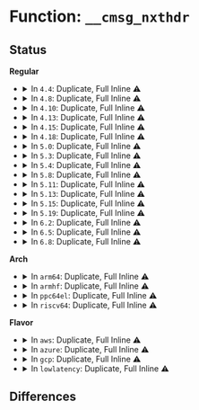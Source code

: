 # Function: <code>__cmsg_nxthdr</code>

## Status
<b>Regular</b>
<ul>
<li>
<details>
<summary>In <code>4.4</code>: Duplicate, Full Inline ⚠️</summary>

**Collision:** Static Duplication

**Inline:** Full

**Transformation:** False

**Instances:**

```
In net/core/sock.c (ffffffff81700662)
Location: include/linux/socket.h:125
Inline: True
Inline callers:
  - net/core/sock.c:sock_cmsg_send
```
```
In net/core/scm.c (ffffffff8170e71a)
Location: include/linux/socket.h:125
Inline: True
Inline callers:
  - net/core/scm.c:__scm_send
```
```
In net/ipv4/ip_sockglue.c (ffffffff81760652)
Location: include/linux/socket.h:125
Inline: True
Inline callers:
  - net/ipv4/ip_sockglue.c:ip_cmsg_send
```
```
In net/ipv6/datagram.c (ffffffff817f4642)
Location: include/linux/socket.h:125
Inline: True
Inline callers:
  - net/ipv6/datagram.c:ip6_datagram_send_ctl
```
</details>
</li>
<li>
<details>
<summary>In <code>4.8</code>: Duplicate, Full Inline ⚠️</summary>

**Collision:** Static Duplication

**Inline:** Full

**Transformation:** False

**Instances:**

```
In net/core/sock.c (ffffffff817682e4)
Location: include/linux/socket.h:125
Inline: True
Inline callers:
  - net/core/sock.c:sock_cmsg_send
```
```
In net/core/scm.c (ffffffff81775ec2)
Location: include/linux/socket.h:125
Inline: True
Inline callers:
  - net/core/scm.c:__scm_send
```
```
In net/ipv4/ip_sockglue.c (ffffffff817cc953)
Location: include/linux/socket.h:125
Inline: True
Inline callers:
  - net/ipv4/ip_sockglue.c:ip_cmsg_send
```
```
In net/ipv6/datagram.c (ffffffff81863038)
Location: include/linux/socket.h:125
Inline: True
Inline callers:
  - net/ipv6/datagram.c:ip6_datagram_send_ctl
```
</details>
</li>
<li>
<details>
<summary>In <code>4.10</code>: Duplicate, Full Inline ⚠️</summary>

**Collision:** Static Duplication

**Inline:** Full

**Transformation:** False

**Instances:**

```
In net/core/sock.c (ffffffff81795324)
Location: include/linux/socket.h:125
Inline: True
Inline callers:
  - net/core/sock.c:sock_cmsg_send
```
```
In net/core/scm.c (ffffffff817a3142)
Location: include/linux/socket.h:125
Inline: True
Inline callers:
  - net/core/scm.c:__scm_send
```
```
In net/ipv4/ip_sockglue.c (ffffffff817fc653)
Location: include/linux/socket.h:125
Inline: True
Inline callers:
  - net/ipv4/ip_sockglue.c:ip_cmsg_send
```
```
In net/ipv6/datagram.c (ffffffff81895648)
Location: include/linux/socket.h:125
Inline: True
Inline callers:
  - net/ipv6/datagram.c:ip6_datagram_send_ctl
```
</details>
</li>
<li>
<details>
<summary>In <code>4.13</code>: Duplicate, Full Inline ⚠️</summary>

**Collision:** Static Duplication

**Inline:** Full

**Transformation:** False

**Instances:**

```
In net/core/sock.c (ffffffff817b31f3)
Location: include/linux/socket.h:125
Inline: True
Inline callers:
  - net/core/sock.c:sock_cmsg_send
```
```
In net/core/scm.c (ffffffff817c13f9)
Location: include/linux/socket.h:125
Inline: True
Inline callers:
  - net/core/scm.c:__scm_send
```
```
In net/ipv4/ip_sockglue.c (ffffffff8181c9eb)
Location: include/linux/socket.h:125
Inline: True
Inline callers:
  - net/ipv4/ip_sockglue.c:ip_cmsg_send
```
```
In net/ipv6/datagram.c (ffffffff818bbc1c)
Location: include/linux/socket.h:125
Inline: True
Inline callers:
  - net/ipv6/datagram.c:ip6_datagram_send_ctl
```
</details>
</li>
<li>
<details>
<summary>In <code>4.15</code>: Duplicate, Full Inline ⚠️</summary>

**Collision:** Static Duplication

**Inline:** Full

**Transformation:** False

**Instances:**

```
In net/core/sock.c (ffffffff8182b4d3)
Location: include/linux/socket.h:126
Inline: True
Inline callers:
  - net/core/sock.c:sock_cmsg_send
```
```
In net/core/scm.c (ffffffff8183ae0b)
Location: include/linux/socket.h:126
Inline: True
Inline callers:
  - net/core/scm.c:__scm_send
```
```
In net/ipv4/ip_sockglue.c (ffffffff8189b930)
Location: include/linux/socket.h:126
Inline: True
Inline callers:
  - net/ipv4/ip_sockglue.c:ip_cmsg_send
```
```
In net/ipv6/datagram.c (ffffffff8193ecf2)
Location: include/linux/socket.h:126
Inline: True
Inline callers:
  - net/ipv6/datagram.c:ip6_datagram_send_ctl
```
</details>
</li>
<li>
<details>
<summary>In <code>4.18</code>: Duplicate, Full Inline ⚠️</summary>

**Collision:** Static Duplication

**Inline:** Full

**Transformation:** False

**Instances:**

```
In net/core/sock.c (ffffffff81875a0b)
Location: include/linux/socket.h:126
Inline: True
Inline callers:
  - net/core/sock.c:sock_cmsg_send
```
```
In net/core/scm.c (ffffffff81885575)
Location: include/linux/socket.h:126
Inline: True
Inline callers:
  - net/core/scm.c:__scm_send
```
```
In net/ipv4/ip_sockglue.c (ffffffff818efe8b)
Location: include/linux/socket.h:126
Inline: True
Inline callers:
  - net/ipv4/ip_sockglue.c:ip_cmsg_send
```
```
In net/ipv4/udp.c (ffffffff8191a70e)
Location: include/linux/socket.h:126
Inline: True
Inline callers:
  - net/ipv4/udp.c:udp_cmsg_send
```
```
In net/ipv6/datagram.c (ffffffff81997bd2)
Location: include/linux/socket.h:126
Inline: True
Inline callers:
  - net/ipv6/datagram.c:ip6_datagram_send_ctl
```
</details>
</li>
<li>
<details>
<summary>In <code>5.0</code>: Duplicate, Full Inline ⚠️</summary>

**Collision:** Static Duplication

**Inline:** Full

**Transformation:** False

**Instances:**

```
In net/core/sock.c (ffffffff8189650b)
Location: include/linux/socket.h:126
Inline: True
Inline callers:
  - net/core/sock.c:sock_cmsg_send
```
```
In net/core/scm.c (ffffffff818a5ca5)
Location: include/linux/socket.h:126
Inline: True
Inline callers:
  - net/core/scm.c:__scm_send
```
```
In net/ipv4/ip_sockglue.c (ffffffff8191d77b)
Location: include/linux/socket.h:126
Inline: True
Inline callers:
  - net/ipv4/ip_sockglue.c:ip_cmsg_send
```
```
In net/ipv4/udp.c (ffffffff81948ebe)
Location: include/linux/socket.h:126
Inline: True
Inline callers:
  - net/ipv4/udp.c:udp_cmsg_send
```
```
In net/ipv6/datagram.c (ffffffff819ce458)
Location: include/linux/socket.h:126
Inline: True
Inline callers:
  - net/ipv6/datagram.c:ip6_datagram_send_ctl
```
</details>
</li>
<li>
<details>
<summary>In <code>5.3</code>: Duplicate, Full Inline ⚠️</summary>

**Collision:** Static Duplication

**Inline:** Full

**Transformation:** False

**Instances:**

```
In net/core/sock.c (ffffffff818e0867)
Location: include/linux/socket.h:127
Inline: True
Inline callers:
  - net/core/sock.c:sock_cmsg_send
```
```
In net/core/scm.c (ffffffff818f100f)
Location: include/linux/socket.h:127
Inline: True
Inline callers:
  - net/core/scm.c:__scm_send
```
```
In net/ipv4/ip_sockglue.c (ffffffff8197fafa)
Location: include/linux/socket.h:127
Inline: True
Inline callers:
  - net/ipv4/ip_sockglue.c:ip_cmsg_send
```
```
In net/ipv4/udp.c (ffffffff819ad506)
Location: include/linux/socket.h:127
Inline: True
Inline callers:
  - net/ipv4/udp.c:udp_cmsg_send
```
```
In net/ipv6/datagram.c (ffffffff81a3d1d1)
Location: include/linux/socket.h:127
Inline: True
Inline callers:
  - net/ipv6/datagram.c:ip6_datagram_send_ctl
```
</details>
</li>
<li>
<details>
<summary>In <code>5.4</code>: Duplicate, Full Inline ⚠️</summary>

**Collision:** Static Duplication

**Inline:** Full

**Transformation:** False

**Instances:**

```
In net/core/sock.c (ffffffff81912aa7)
Location: include/linux/socket.h:127
Inline: True
Inline callers:
  - net/core/sock.c:sock_cmsg_send
```
```
In net/core/scm.c (ffffffff81922f4f)
Location: include/linux/socket.h:127
Inline: True
Inline callers:
  - net/core/scm.c:__scm_send
```
```
In net/ipv4/ip_sockglue.c (ffffffff819b649a)
Location: include/linux/socket.h:127
Inline: True
Inline callers:
  - net/ipv4/ip_sockglue.c:ip_cmsg_send
```
```
In net/ipv4/udp.c (ffffffff819e41b6)
Location: include/linux/socket.h:127
Inline: True
Inline callers:
  - net/ipv4/udp.c:udp_cmsg_send
```
```
In net/ipv6/datagram.c (ffffffff81a73e31)
Location: include/linux/socket.h:127
Inline: True
Inline callers:
  - net/ipv6/datagram.c:ip6_datagram_send_ctl
```
</details>
</li>
<li>
<details>
<summary>In <code>5.8</code>: Duplicate, Full Inline ⚠️</summary>

**Collision:** Static Duplication

**Inline:** Full

**Transformation:** False

**Instances:**

```
In net/core/sock.c (ffffffff819e4b15)
Location: include/linux/socket.h:140
Inline: True
Inline callers:
  - net/core/sock.c:sock_cmsg_send
```
```
In net/core/scm.c (ffffffff819f6fa1)
Location: include/linux/socket.h:140
Inline: True
Inline callers:
  - net/core/scm.c:__scm_send
```
```
In net/ipv4/ip_sockglue.c (ffffffff81aa0d08)
Location: include/linux/socket.h:140
Inline: True
Inline callers:
  - net/ipv4/ip_sockglue.c:ip_cmsg_send
```
```
In net/ipv4/udp.c (ffffffff81ad1903)
Location: include/linux/socket.h:140
Inline: True
Inline callers:
  - net/ipv4/udp.c:udp_cmsg_send
```
```
In net/ipv6/datagram.c (ffffffff81b6e0f3)
Location: include/linux/socket.h:140
Inline: True
Inline callers:
  - net/ipv6/datagram.c:ip6_datagram_send_ctl
```
</details>
</li>
<li>
<details>
<summary>In <code>5.11</code>: Duplicate, Full Inline ⚠️</summary>

**Collision:** Static Duplication

**Inline:** Full

**Transformation:** False

**Instances:**

```
In net/core/sock.c (ffffffff819e4385)
Location: include/linux/socket.h:141
Inline: True
Inline callers:
  - net/core/sock.c:sock_cmsg_send
```
```
In net/core/scm.c (ffffffff819f6a11)
Location: include/linux/socket.h:141
Inline: True
Inline callers:
  - net/core/scm.c:__scm_send
```
```
In net/ipv4/ip_sockglue.c (ffffffff81aab2c9)
Location: include/linux/socket.h:141
Inline: True
Inline callers:
  - net/ipv4/ip_sockglue.c:ip_cmsg_send
```
```
In net/ipv4/udp.c (ffffffff81add933)
Location: include/linux/socket.h:141
Inline: True
Inline callers:
  - net/ipv4/udp.c:udp_cmsg_send
```
```
In net/ipv6/datagram.c (ffffffff81b7cb7c)
Location: include/linux/socket.h:141
Inline: True
Inline callers:
  - net/ipv6/datagram.c:ip6_datagram_send_ctl
```
</details>
</li>
<li>
<details>
<summary>In <code>5.13</code>: Duplicate, Full Inline ⚠️</summary>

**Collision:** Static Duplication

**Inline:** Full

**Transformation:** False

**Instances:**

```
In net/core/sock.c (ffffffff819ca415)
Location: include/linux/socket.h:141
Inline: True
Inline callers:
  - net/core/sock.c:sock_cmsg_send
```
```
In net/core/scm.c (ffffffff819dcb7f)
Location: include/linux/socket.h:141
Inline: True
Inline callers:
  - net/core/scm.c:__scm_send
```
```
In net/ipv4/ip_sockglue.c (ffffffff81a964e9)
Location: include/linux/socket.h:141
Inline: True
Inline callers:
  - net/ipv4/ip_sockglue.c:ip_cmsg_send
```
```
In net/ipv4/udp.c (ffffffff81ac8a00)
Location: include/linux/socket.h:141
Inline: True
Inline callers:
  - net/ipv4/udp.c:udp_cmsg_send
```
```
In net/ipv6/datagram.c (ffffffff81b6b65b)
Location: include/linux/socket.h:141
Inline: True
Inline callers:
  - net/ipv6/datagram.c:ip6_datagram_send_ctl
```
</details>
</li>
<li>
<details>
<summary>In <code>5.15</code>: Duplicate, Full Inline ⚠️</summary>

**Collision:** Static Duplication

**Inline:** Full

**Transformation:** False

**Instances:**

```
In net/core/sock.c (ffffffff81a799b5)
Location: include/linux/socket.h:141
Inline: True
Inline callers:
  - net/core/sock.c:sock_cmsg_send
```
```
In net/core/scm.c (ffffffff81a8cdbf)
Location: include/linux/socket.h:141
Inline: True
Inline callers:
  - net/core/scm.c:__scm_send
```
```
In net/ipv4/ip_sockglue.c (ffffffff81b51959)
Location: include/linux/socket.h:141
Inline: True
Inline callers:
  - net/ipv4/ip_sockglue.c:ip_cmsg_send
```
```
In net/ipv4/udp.c (ffffffff81b87280)
Location: include/linux/socket.h:141
Inline: True
Inline callers:
  - net/ipv4/udp.c:udp_cmsg_send
```
```
In net/ipv6/datagram.c (ffffffff81c334bb)
Location: include/linux/socket.h:141
Inline: True
Inline callers:
  - net/ipv6/datagram.c:ip6_datagram_send_ctl
```
</details>
</li>
<li>
<details>
<summary>In <code>5.19</code>: Duplicate, Full Inline ⚠️</summary>

**Collision:** Static Duplication

**Inline:** Full

**Transformation:** False

**Instances:**

```
In net/core/sock.c (ffffffff81bebcfa)
Location: include/linux/socket.h:145
Inline: True
Inline callers:
  - net/core/sock.c:sock_cmsg_send
```
```
In net/core/scm.c (ffffffff81c0267c)
Location: include/linux/socket.h:145
Inline: True
Inline callers:
  - net/core/scm.c:__scm_send
```
```
In net/ipv4/ip_sockglue.c (ffffffff81cdf518)
Location: include/linux/socket.h:145
Inline: True
Inline callers:
  - net/ipv4/ip_sockglue.c:ip_cmsg_send
```
```
In net/ipv4/udp.c (ffffffff81d17f47)
Location: include/linux/socket.h:145
Inline: True
Inline callers:
  - net/ipv4/udp.c:udp_cmsg_send
```
```
In net/ipv6/datagram.c (ffffffff81dd0ce4)
Location: include/linux/socket.h:145
Inline: True
Inline callers:
  - net/ipv6/datagram.c:ip6_datagram_send_ctl
```
</details>
</li>
<li>
<details>
<summary>In <code>6.2</code>: Duplicate, Full Inline ⚠️</summary>

**Collision:** Static Duplication

**Inline:** Full

**Transformation:** False

**Instances:**

```
In net/core/sock.c (ffffffff81d9b6e6)
Location: include/linux/socket.h:153
Inline: True
Inline callers:
  - net/core/sock.c:sock_cmsg_send
```
```
In net/core/scm.c (ffffffff81db1b0c)
Location: include/linux/socket.h:153
Inline: True
Inline callers:
  - net/core/scm.c:__scm_send
```
```
In net/ipv4/ip_sockglue.c (ffffffff81e9f9e8)
Location: include/linux/socket.h:153
Inline: True
Inline callers:
  - net/ipv4/ip_sockglue.c:ip_cmsg_send
```
```
In net/ipv4/udp.c (ffffffff81ede7e7)
Location: include/linux/socket.h:153
Inline: True
Inline callers:
  - net/ipv4/udp.c:udp_cmsg_send
```
```
In net/ipv6/datagram.c (ffffffff81fa20d6)
Location: include/linux/socket.h:153
Inline: True
Inline callers:
  - net/ipv6/datagram.c:ip6_datagram_send_ctl
```
</details>
</li>
<li>
<details>
<summary>In <code>6.5</code>: Duplicate, Full Inline ⚠️</summary>

**Collision:** Static Duplication

**Inline:** Full

**Transformation:** False

**Instances:**

```
In net/core/sock.c (ffffffff81e09b36)
Location: include/linux/socket.h:153
Inline: True
Inline callers:
  - net/core/sock.c:sock_cmsg_send
```
```
In net/core/scm.c (ffffffff81e220b2)
Location: include/linux/socket.h:153
Inline: True
Inline callers:
  - net/core/scm.c:__scm_send
```
```
In net/ipv4/ip_sockglue.c (ffffffff81efe1d4)
Location: include/linux/socket.h:153
Inline: True
Inline callers:
  - net/ipv4/ip_sockglue.c:ip_cmsg_send
```
```
In net/ipv4/udp.c (ffffffff81f3dc27)
Location: include/linux/socket.h:153
Inline: True
Inline callers:
  - net/ipv4/udp.c:udp_cmsg_send
```
```
In net/ipv6/datagram.c (ffffffff820028a4)
Location: include/linux/socket.h:153
Inline: True
Inline callers:
  - net/ipv6/datagram.c:ip6_datagram_send_ctl
```
</details>
</li>
<li>
<details>
<summary>In <code>6.8</code>: Duplicate, Full Inline ⚠️</summary>

**Collision:** Static Duplication

**Inline:** Full

**Transformation:** False

**Instances:**

```
In net/core/sock.c (ffffffff81ec6526)
Location: include/linux/socket.h:153
Inline: True
Inline callers:
  - net/core/sock.c:sock_cmsg_send
```
```
In net/core/scm.c (ffffffff81edffd5)
Location: include/linux/socket.h:153
Inline: True
Inline callers:
  - net/core/scm.c:__scm_send
```
```
In net/ipv4/ip_sockglue.c (ffffffff81fc23b4)
Location: include/linux/socket.h:153
Inline: True
Inline callers:
  - net/ipv4/ip_sockglue.c:ip_cmsg_send
```
```
In net/ipv4/udp.c (ffffffff82003d57)
Location: include/linux/socket.h:153
Inline: True
Inline callers:
  - net/ipv4/udp.c:udp_cmsg_send
```
```
In net/ipv6/datagram.c (ffffffff820d1864)
Location: include/linux/socket.h:153
Inline: True
Inline callers:
  - net/ipv6/datagram.c:ip6_datagram_send_ctl
```
</details>
</li>
</ul>
<b>Arch</b>
<ul>
<li>
<details>
<summary>In <code>arm64</code>: Duplicate, Full Inline ⚠️</summary>

**Collision:** Static Duplication

**Inline:** Full

**Transformation:** False

**Instances:**

```
In net/core/sock.c (ffff800010baa188)
Location: include/linux/socket.h:127
Inline: True
Inline callers:
  - net/core/sock.c:sock_cmsg_send
```
```
In net/core/scm.c (ffff800010bbdc34)
Location: include/linux/socket.h:127
Inline: True
Inline callers:
  - net/core/scm.c:__scm_send
```
```
In net/ipv4/ip_sockglue.c (ffff800010c67948)
Location: include/linux/socket.h:127
Inline: True
Inline callers:
  - net/ipv4/ip_sockglue.c:ip_cmsg_send
```
```
In net/ipv4/udp.c (ffff800010c98cd8)
Location: include/linux/socket.h:127
Inline: True
Inline callers:
  - net/ipv4/udp.c:udp_cmsg_send
```
```
In net/ipv6/datagram.c (ffff800010d3c7e0)
Location: include/linux/socket.h:127
Inline: True
Inline callers:
  - net/ipv6/datagram.c:ip6_datagram_send_ctl
```
</details>
</li>
<li>
<details>
<summary>In <code>armhf</code>: Duplicate, Full Inline ⚠️</summary>

**Collision:** Static Duplication

**Inline:** Full

**Transformation:** False

**Instances:**

```
In net/core/sock.c (c0cc8c54)
Location: include/linux/socket.h:127
Inline: True
Inline callers:
  - net/core/sock.c:sock_cmsg_send
```
```
In net/core/scm.c (c0cd9d4c)
Location: include/linux/socket.h:127
Inline: True
Inline callers:
  - net/core/scm.c:__scm_send
```
```
In net/ipv4/ip_sockglue.c (c0d76908)
Location: include/linux/socket.h:127
Inline: True
Inline callers:
  - net/ipv4/ip_sockglue.c:ip_cmsg_send
```
```
In net/ipv4/udp.c (c0da6a04)
Location: include/linux/socket.h:127
Inline: True
Inline callers:
  - net/ipv4/udp.c:udp_cmsg_send
```
```
In net/ipv6/datagram.c (c0e3fa80)
Location: include/linux/socket.h:127
Inline: True
Inline callers:
  - net/ipv6/datagram.c:ip6_datagram_send_ctl
```
</details>
</li>
<li>
<details>
<summary>In <code>ppc64el</code>: Duplicate, Full Inline ⚠️</summary>

**Collision:** Static Duplication

**Inline:** Full

**Transformation:** False

**Instances:**

```
In net/core/sock.c (c000000000c80038)
Location: include/linux/socket.h:127
Inline: True
Inline callers:
  - net/core/sock.c:sock_cmsg_send
```
```
In net/core/scm.c (c000000000c97050)
Location: include/linux/socket.h:127
Inline: True
Inline callers:
  - net/core/scm.c:__scm_send
```
```
In net/ipv4/ip_sockglue.c (c000000000d6ba9c)
Location: include/linux/socket.h:127
Inline: True
Inline callers:
  - net/ipv4/ip_sockglue.c:ip_cmsg_send
```
```
In net/ipv4/udp.c (c000000000daa3ac)
Location: include/linux/socket.h:127
Inline: True
Inline callers:
  - net/ipv4/udp.c:udp_cmsg_send
```
```
In net/ipv6/datagram.c (c000000000e70620)
Location: include/linux/socket.h:127
Inline: True
Inline callers:
  - net/ipv6/datagram.c:ip6_datagram_send_ctl
```
</details>
</li>
<li>
<details>
<summary>In <code>riscv64</code>: Duplicate, Full Inline ⚠️</summary>

**Collision:** Static Duplication

**Inline:** Full

**Transformation:** False

**Instances:**

```
In net/core/sock.c (ffffffe00073d99e)
Location: include/linux/socket.h:127
Inline: True
Inline callers:
  - net/core/sock.c:sock_cmsg_send
```
```
In net/core/scm.c (ffffffe00074bfea)
Location: include/linux/socket.h:127
Inline: True
Inline callers:
  - net/core/scm.c:__scm_send
```
```
In net/ipv4/ip_sockglue.c (ffffffe0007cde70)
Location: include/linux/socket.h:127
Inline: True
Inline callers:
  - net/ipv4/ip_sockglue.c:ip_cmsg_send
```
```
In net/ipv4/udp.c (ffffffe0007f6c6e)
Location: include/linux/socket.h:127
Inline: True
Inline callers:
  - net/ipv4/udp.c:udp_cmsg_send
```
```
In net/ipv6/datagram.c (ffffffe0008790f0)
Location: include/linux/socket.h:127
Inline: True
Inline callers:
  - net/ipv6/datagram.c:ip6_datagram_send_ctl
```
</details>
</li>
</ul>
<b>Flavor</b>
<ul>
<li>
<details>
<summary>In <code>aws</code>: Duplicate, Full Inline ⚠️</summary>

**Collision:** Static Duplication

**Inline:** Full

**Transformation:** False

**Instances:**

```
In net/core/sock.c (ffffffff818b2aa7)
Location: include/linux/socket.h:127
Inline: True
Inline callers:
  - net/core/sock.c:sock_cmsg_send
```
```
In net/core/scm.c (ffffffff818c2f4f)
Location: include/linux/socket.h:127
Inline: True
Inline callers:
  - net/core/scm.c:__scm_send
```
```
In net/ipv4/ip_sockglue.c (ffffffff8195630a)
Location: include/linux/socket.h:127
Inline: True
Inline callers:
  - net/ipv4/ip_sockglue.c:ip_cmsg_send
```
```
In net/ipv4/udp.c (ffffffff81984026)
Location: include/linux/socket.h:127
Inline: True
Inline callers:
  - net/ipv4/udp.c:udp_cmsg_send
```
```
In net/ipv6/datagram.c (ffffffff81a134c1)
Location: include/linux/socket.h:127
Inline: True
Inline callers:
  - net/ipv6/datagram.c:ip6_datagram_send_ctl
```
</details>
</li>
<li>
<details>
<summary>In <code>azure</code>: Duplicate, Full Inline ⚠️</summary>

**Collision:** Static Duplication

**Inline:** Full

**Transformation:** False

**Instances:**

```
In net/core/sock.c (ffffffff8186c9f7)
Location: include/linux/socket.h:127
Inline: True
Inline callers:
  - net/core/sock.c:sock_cmsg_send
```
```
In net/core/scm.c (ffffffff8187ce8f)
Location: include/linux/socket.h:127
Inline: True
Inline callers:
  - net/core/scm.c:__scm_send
```
```
In net/ipv4/ip_sockglue.c (ffffffff8190fdfa)
Location: include/linux/socket.h:127
Inline: True
Inline callers:
  - net/ipv4/ip_sockglue.c:ip_cmsg_send
```
```
In net/ipv4/udp.c (ffffffff8193dae6)
Location: include/linux/socket.h:127
Inline: True
Inline callers:
  - net/ipv4/udp.c:udp_cmsg_send
```
```
In net/ipv6/datagram.c (ffffffff819d0281)
Location: include/linux/socket.h:127
Inline: True
Inline callers:
  - net/ipv6/datagram.c:ip6_datagram_send_ctl
```
</details>
</li>
<li>
<details>
<summary>In <code>gcp</code>: Duplicate, Full Inline ⚠️</summary>

**Collision:** Static Duplication

**Inline:** Full

**Transformation:** False

**Instances:**

```
In net/core/sock.c (ffffffff81903aa7)
Location: include/linux/socket.h:127
Inline: True
Inline callers:
  - net/core/sock.c:sock_cmsg_send
```
```
In net/core/scm.c (ffffffff81913f4f)
Location: include/linux/socket.h:127
Inline: True
Inline callers:
  - net/core/scm.c:__scm_send
```
```
In net/ipv4/ip_sockglue.c (ffffffff819c0ada)
Location: include/linux/socket.h:127
Inline: True
Inline callers:
  - net/ipv4/ip_sockglue.c:ip_cmsg_send
```
```
In net/ipv4/udp.c (ffffffff819ee7f6)
Location: include/linux/socket.h:127
Inline: True
Inline callers:
  - net/ipv4/udp.c:udp_cmsg_send
```
```
In net/ipv6/datagram.c (ffffffff81a7df41)
Location: include/linux/socket.h:127
Inline: True
Inline callers:
  - net/ipv6/datagram.c:ip6_datagram_send_ctl
```
</details>
</li>
<li>
<details>
<summary>In <code>lowlatency</code>: Duplicate, Full Inline ⚠️</summary>

**Collision:** Static Duplication

**Inline:** Full

**Transformation:** False

**Instances:**

```
In net/core/sock.c (ffffffff81924aa7)
Location: include/linux/socket.h:127
Inline: True
Inline callers:
  - net/core/sock.c:sock_cmsg_send
```
```
In net/core/scm.c (ffffffff819350df)
Location: include/linux/socket.h:127
Inline: True
Inline callers:
  - net/core/scm.c:__scm_send
```
```
In net/ipv4/ip_sockglue.c (ffffffff819ca4ba)
Location: include/linux/socket.h:127
Inline: True
Inline callers:
  - net/ipv4/ip_sockglue.c:ip_cmsg_send
```
```
In net/ipv4/udp.c (ffffffff819f8856)
Location: include/linux/socket.h:127
Inline: True
Inline callers:
  - net/ipv4/udp.c:udp_cmsg_send
```
```
In net/ipv6/datagram.c (ffffffff81a8a7a5)
Location: include/linux/socket.h:127
Inline: True
Inline callers:
  - net/ipv6/datagram.c:ip6_datagram_send_ctl
```
</details>
</li>
</ul>

## Differences
